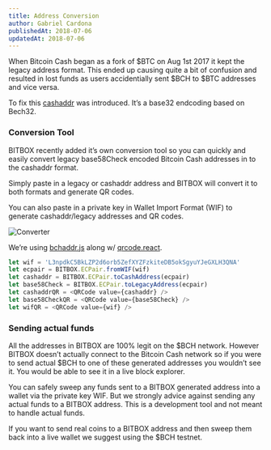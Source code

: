 ```yaml
---
title: Address Conversion
author: Gabriel Cardona
publishedAt: 2018-07-06
updatedAt: 2018-07-06
---
```


When Bitcoin Cash began as a fork of $BTC on Aug 1st 2017 it kept the legacy address format. This ended up causing quite a bit of confusion and resulted in lost funds as users accidentially sent $BCH to $BTC addresses and vice versa.

To fix this [cashaddr](https://github.com/bitcoincashorg/spec/blob/master/cashaddr.md) was introduced. It’s a base32 endcoding based on Bech32.

### Conversion Tool

BITBOX recently added it’s own conversion tool so you can quickly and easily convert legacy base58Check encoded Bitcoin Cash addresses in to the cashaddr format.

Simply paste in a legacy or cashaddr address and BITBOX will convert it to both formats and generate QR codes.

You can also paste in a private key in Wallet Import Format (WIF) to generate cashaddr/legacy addresses and QR codes.

![Converter](https://bigearth.github.io/bitblog/assets/converter.png)

We’re using [bchaddr.js](https://github.com/bitcoincashjs/bchaddrjs) along w/ [qrcode.react](https://github.com/zpao/qrcode.react).

```javascript
let wif = 'L3npdkC5BkLZP2d6orb5ZefXYZFzkiteDB5okSgyuYJeGXLH3QNA'
let ecpair = BITBOX.ECPair.fromWIF(wif)
let cashaddr = BITBOX.ECPair.toCashAddress(ecpair)
let base58Check = BITBOX.ECPair.toLegacyAddress(ecpair)
let cashaddrQR = <QRCode value={cashaddr} />
let base58CheckQR = <QRCode value={base58Check} />
let wifQR = <QRCode value={wif} />
```

### Sending actual funds

All the addresses in BITBOX are 100% legit on the $BCH network. However BITBOX doesn’t actually connect to the Bitcoin Cash network so if you were to send actual $BCH to one of these generated addresses you wouldn’t see it. You would be able to see it in a live block explorer.

You can safely sweep any funds sent to a BITBOX generated address into a wallet via the private key WIF. But we strongly advice against sending any actual funds to a BITBOX address. This is a development tool and not meant to handle actual funds.

If you want to send real coins to a BITBOX address and then sweep them back into a live wallet we suggest using the $BCH testnet.
